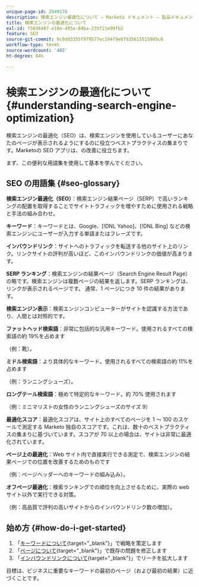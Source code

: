 ```yaml
---
unique-page-id: 2949176
description: 検索エンジン最適化について — Marketo ドキュメント — 製品ドキュメント
title: 検索エンジンの最適化について
exl-id: f5036487-e18e-495e-84ba-235f21e99fb2
feature: SEO
source-git-commit: 0c0dd3355f979577ec194f9e8f935615515905c0
workflow-type: tm+mt
source-wordcount: '402'
ht-degree: 84%

---
```


# 検索エンジンの最適化について {#understanding-search-engine-optimization}

検索エンジンの最適化（SEO）は、検索エンジンを使用しているユーザーにあなたのページが表示されるようにするのに役立つベストプラクティスの集まりです。Marketoの SEO アプリは、の改善に役立ちます。

まず、この便利な用語集を使用して基本を学んでください。

## SEO の用語集 {#seo-glossary}

**検索エンジン最適化（SEO）**：検索エンジン結果ページ（SERP）で高いランキングの配置を取得することでサイトトラフィックを増やすために使用される戦略と手法の組み合わせ。

**キーワード**：キーワードとは、Google、[!DNL Yahoo]、[!DNL Bing] などの検索エンジンにユーザーが入力する単語またはフレーズです。

**インバウンドリンク**：サイトへのトラフィックを転送する他のサイト上のリンク。リンクサイトの評判が高いほど、このインバウンドリンクの価値が高まります。

**SERP ランキング**：検索エンジンの結果ページ（Search Engine Result Page）の略です。検索エンジンは複数ページの結果を返します。SERP ランキングは、リンクが表示されるページです。 通常、1 ページにつき 10 件の結果があります。

**検索エンジン表示**：検索エンジンコンピューターがサイトを認識する方法であり、人間とは対照的です。

**ファットヘッド検索語**：非常に包括的な汎用キーワード。使用されるすべての検索語の約 19%を占めます

（例：靴）。

**ミドル検索語**：より具体的なキーワード。使用されるすべての検索語の約 11%を占めます

（例：ランニングシューズ）。

**ロングテール検索語**：極めて特定的なキーワード。約 70% 使用されます

（例：ミニマリストの女性のランニングシューズのサイズ 9）

**最適化スコア**：最適化スコアは、サイト上のすべてのページを 1 ～ 100 のスケールで測定する Marketo 独自のスコアです。これは、数十のベストプラクティスの集まりに基づいています。スコアが 70 以上の場合は、サイトは非常に最適化されています。

**ページ上の最適化**：Web サイト内で直接実行できる測定で、検索エンジンの結果ページでの位置を改善するためのものです

（例：ページヘッダーへのキーワードの組み込み）。

**オフページ最適化**：検索ランキングでの順位を向上させるために、実際の web サイト以外で実行できる対策。

（例：高品質で評判の高いサイトからのインバウンドリンク数の増加）。

## 始め方 {#how-do-i-get-started}

1. 「[キーワードについて](/help/marketo/product-docs/additional-apps/seo/keywords/seo-understanding-keywords.md){target="_blank"}」で戦略を策定します
1. 「[ページについて](/help/marketo/product-docs/additional-apps/seo/pages/seo-understanding-pages.md){target="_blank"}」で既存の問題を修正します
1. 「[インバウンドリンクについて](/help/marketo/product-docs/additional-apps/seo/inbound-links/seo-understanding-inbound-links.md){target="_blank"}」でリーチを拡大します

目標は、ビジネスに重要なキーワードの最初のページ（および最初の結果）に近づくことです。
